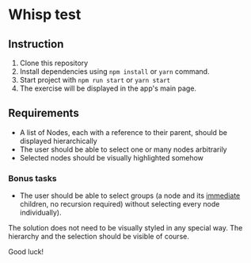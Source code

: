 # Whisp test

## Instruction
1. Clone this repository
2. Install dependencies using `npm install` or `yarn` command.
3. Start project with `npm run start` or `yarn start`
4. The exercise will be displayed in the app's main page.




<h2>Requirements</h2>
        <ul>
          <li>A list of Nodes, each with a reference to their parent, should be displayed hierarchically</li>
          <li>The user should be able to select one or many nodes arbitrarily</li>
          <li>Selected nodes should be visually highlighted somehow</li>
        </ul>
        <h3>Bonus tasks</h3>
        <ul>
          <li>
            The user should be able to select groups (a node and its <u>immediate</u> children, no recursion required) without selecting every node
            individually).
          </li>
        </ul>
        <p>
          The solution does not need to be visually styled in any special way.
          The hierarchy and the selection should be visible of course.
        </p>

Good luck!